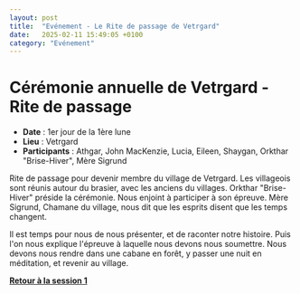 ```yaml
---
layout: post
title:  "Evénement - Le Rite de passage de Vetrgard"
date:   2025-02-11 15:49:05 +0100
category: "Evénement"
---
```


# Cérémonie annuelle de Vetrgard - Rite de passage
- **Date** : 1er jour de la 1ère lune
- **Lieu** : Vetrgard
- **Participants** : Athgar, John MacKenzie, Lucia, Eileen, Shaygan, Orkthar "Brise-Hiver", Mère Sigrund

Rite de passage pour devenir membre du village de Vetrgard. Les villageois sont réunis autour du brasier, avec les anciens du villages.
Orkthar "Brise-Hiver" préside la cérémonie. Nous enjoint à participer à son épreuve.
Mère Sigrund, Chamane du village, nous dit que les esprits disent que les temps changent.

Il est temps pour nous de nous présenter, et de raconter notre histoire. Puis l'on nous explique l'épreuve à laquelle nous devons nous soumettre.
Nous devons nous rendre dans une cabane en forêt, y passer une nuit en méditation, et revenir au village.

[**Retour à la session 1**](../1_JournauxDeQuete/2025-02-11-session-1.md)